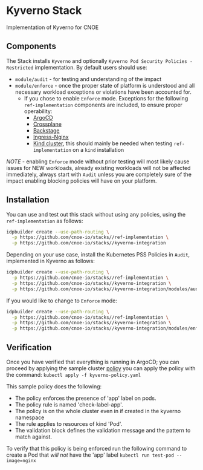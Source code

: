 # Kyverno Stack

Implementation of Kyverno for CNOE

## Components

The Stack installs `Kyverno` and optionally `Kyverno Pod Security Policies - Restricted` implementation. By default users should use:
  - `module/audit` - for testing and understanding of the impact
  - `module/enforce` - once the proper state of platform is understood and all necessary workload exceptions or violations have been accounted for.
    - If you chose to enable `Enforce` mode. Exceptions for the following `ref-implementation` components are included, to ensure proper operability:
      - [ArgoCD](modules/enforce/exceptions/argocd.yaml)
      - [Crossplane](modules/enforce/exceptions/crossplane.yaml)
      - [Backstage](modules/enforce/exceptions/backstage.yaml)
      - [Ingress-Nginx](modules/enforce/exceptions/ingress-nginx.yaml)
      - [Kind cluster](modules/enforce/exceptions/kind.yaml), this should mainly be needed when testing `ref-implementation` on a `kind` installation

*NOTE* - enabling `Enforce` mode without prior testing will most likely cause issues for NEW workloads, already existing workloads will not be affected immediately, always start with `Audit` unless you are completely sure of the impact enabling blocking policies will have on your platform.

## Installation

You can use and test out this stack without using any policies, using the `ref-implementation` as follows:

```bash
idpbuilder create --use-path-routing \
  -p https://github.com/cnoe-io/stacks//ref-implementation \
  -p https://github.com/cnoe-io/stacks//kyverno-integration
```

Depending on your use case, install the Kubernetes PSS Policies in `Audit`, implemented in Kyverno as follows:

```bash
idpbuilder create --use-path-routing \
  -p https://github.com/cnoe-io/stacks//ref-implementation \
  -p https://github.com/cnoe-io/stacks//kyverno-integration \
  -p https://github.com/cnoe-io/stacks//kyverno-integration/modules/audit
```

If you would like to change to `Enforce` mode:

```bash
idpbuilder create --use-path-routing \
  -p https://github.com/cnoe-io/stacks//ref-implementation \
  -p https://github.com/cnoe-io/stacks//kyverno-integration \
  -p https://github.com/cnoe-io/stacks//kyverno-integration/modules/enforce
```

## Verification 
Once you have verified that everything is running in ArgoCD; you can proceed by applying the sample cluster [policy](kyverno-policy.yaml)
you can apply the policy with the command:
`kubectl apply -f kyverno-policy.yaml`

This sample policy does the following:
  - The policy enforces the presence of 'app' label on pods. 
  - The policy rule is named 'check-label-app'.
  - The policy is on the whole cluster even in if created in the kyverno namespace
  - The rule applies to resources of kind 'Pod'.
  - The validation block defines the validation message and the pattern to match against.

To verify that this policy is being enforced run the following command to create a Pod that *will not* have the 'app' label
`kubectl run test-pod --image=nginx`